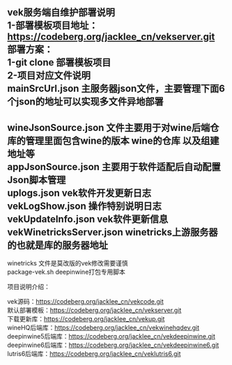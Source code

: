 vek服务端自维护部署说明  
1-部署模板项目地址：https://codeberg.org/jacklee_cn/vekserver.git  
部署方案：  
1-git clone 部署模板项目  
2-项目对应文件说明  
mainSrcUrl.json 主服务器json文件，主要管理下面6个json的地址可以实现多文件异地部署  
--------------------------------------------
wineJsonSource.json 文件主要用于对wine后端仓库的管理里面包含wine的版本 wine的仓库 以及组建地址等  
appJsonSource.json 主要用于软件适配后自动配置Json脚本管理  
uplogs.json vek软件开发更新日志  
vekLogShow.json 操作特别说明日志  
vekUpdateInfo.json vek软件更新信息  
vekWinetricksServer.json winetricks上游服务器的也就是库的服务器地址  
-------------------------------------------- 
winetricks 文件是莫改版的vek修改需要谨慎  
package-vek.sh deepinwine打包专用脚本  

项目说明介绍：  

vek源码：https://codeberg.org/jacklee_cn/vekcode.git  
默认部署模板：https://codeberg.org/jacklee_cn/vekserver.git  
下载更新库：https://codeberg.org/jacklee_cn/vekup.git  
wineHQ后端库：https://codeberg.org/jacklee_cn/vekwinehqdev.git  
deepinwine5后端库：https://codeberg.org/jacklee_cn/vekdeepinwine.git  
deepinwine6后端库：https://codeberg.org/jacklee_cn/vekdeepinwine6.git  
lutris6后端库：https://codeberg.org/jacklee_cn/veklutris6.git  